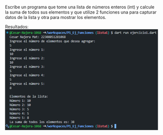 Escribe un programa que tome una lista de números enteros (int) y calcule la suma de todos sus elementos
y que utilize 2 funciones una para capturar datos de la lista y otra para mostrar los elementos.

Resultados:
![alt text](image-4.png)